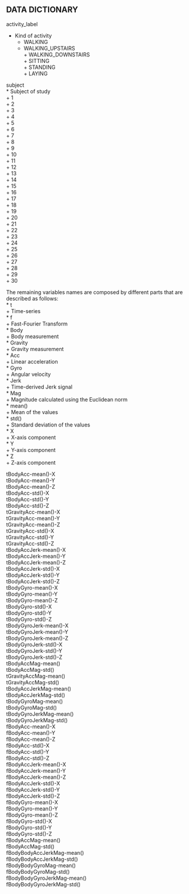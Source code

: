 ## DATA DICTIONARY

activity_label  
* Kind of activity  
  * WALKING  
  * WALKING_UPSTAIRS  
        + WALKING_DOWNSTAIRS  
        + SITTING  
        + STANDING  
        + LAYING  
  
subject  
    * Subject of study  
        + 1  
        + 2  
        + 3  
        + 4  
        + 5  
        + 6  
        + 7  
        + 8  
        + 9  
        + 10  
        + 11  
        + 12  
        + 13  
        + 14  
        + 15  
        + 16  
        + 17  
        + 18  
        + 19  
        + 20  
        + 21  
        + 22  
        + 23  
        + 24  
        + 25  
        + 26  
        + 27  
        + 28  
        + 29  
        + 30  
  
The remaining variables names are composed by different parts that are described as follows:  
    * t  
        + Time-series  
    * f  
        + Fast-Fourier Transform  
    * Body  
        + Body measurement  
    * Gravity  
        + Gravity measurement  
    * Acc  
        + Linear acceleration  
    * Gyro  
        + Angular velocity  
    * Jerk  
        + Time-derived Jerk signal  
    * Mag  
        + Magnitude calculated using the Euclidean norm  
    * mean()  
        + Mean of the values  
    * std()  
        + Standard deviation of the values  
    * X  
        + X-axis component  
    * Y  
        + Y-axis component  
    * Z  
        + Z-axis component  
  
tBodyAcc-mean()-X  
tBodyAcc-mean()-Y  
tBodyAcc-mean()-Z  
tBodyAcc-std()-X  
tBodyAcc-std()-Y  
tBodyAcc-std()-Z  
tGravityAcc-mean()-X  
tGravityAcc-mean()-Y  
tGravityAcc-mean()-Z  
tGravityAcc-std()-X  
tGravityAcc-std()-Y  
tGravityAcc-std()-Z  
tBodyAccJerk-mean()-X  
tBodyAccJerk-mean()-Y  
tBodyAccJerk-mean()-Z  
tBodyAccJerk-std()-X  
tBodyAccJerk-std()-Y  
tBodyAccJerk-std()-Z  
tBodyGyro-mean()-X  
tBodyGyro-mean()-Y  
tBodyGyro-mean()-Z  
tBodyGyro-std()-X  
tBodyGyro-std()-Y  
tBodyGyro-std()-Z  
tBodyGyroJerk-mean()-X  
tBodyGyroJerk-mean()-Y  
tBodyGyroJerk-mean()-Z  
tBodyGyroJerk-std()-X  
tBodyGyroJerk-std()-Y  
tBodyGyroJerk-std()-Z  
tBodyAccMag-mean()  
tBodyAccMag-std()  
tGravityAccMag-mean()  
tGravityAccMag-std()  
tBodyAccJerkMag-mean()  
tBodyAccJerkMag-std()  
tBodyGyroMag-mean()  
tBodyGyroMag-std()  
tBodyGyroJerkMag-mean()  
tBodyGyroJerkMag-std()  
fBodyAcc-mean()-X  
fBodyAcc-mean()-Y  
fBodyAcc-mean()-Z  
fBodyAcc-std()-X  
fBodyAcc-std()-Y  
fBodyAcc-std()-Z  
fBodyAccJerk-mean()-X  
fBodyAccJerk-mean()-Y  
fBodyAccJerk-mean()-Z  
fBodyAccJerk-std()-X  
fBodyAccJerk-std()-Y  
fBodyAccJerk-std()-Z  
fBodyGyro-mean()-X  
fBodyGyro-mean()-Y  
fBodyGyro-mean()-Z  
fBodyGyro-std()-X  
fBodyGyro-std()-Y  
fBodyGyro-std()-Z  
fBodyAccMag-mean()  
fBodyAccMag-std()  
fBodyBodyAccJerkMag-mean()  
fBodyBodyAccJerkMag-std()  
fBodyBodyGyroMag-mean()  
fBodyBodyGyroMag-std()    
fBodyBodyGyroJerkMag-mean()  
fBodyBodyGyroJerkMag-std()  
